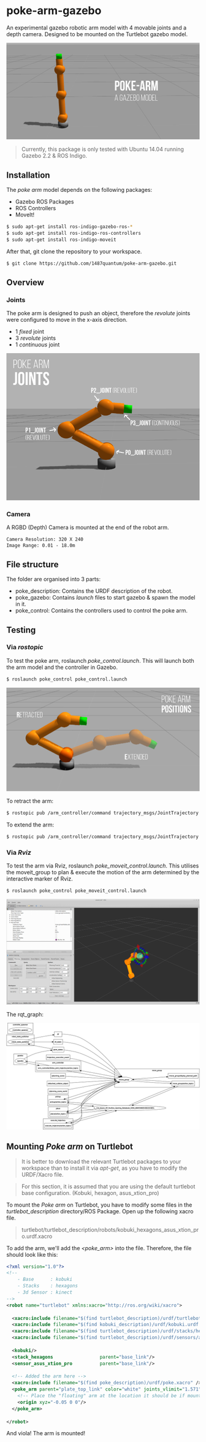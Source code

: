 # poke-arm-gazebo

An experimental gazebo robotic arm model with 4 movable joints and a depth camera. Designed to be mounted on the Turtlebot gazebo model.

![poke_arm_main](img/pa_main.png)

> Currently, this package is only tested with Ubuntu 14.04 running Gazebo 2.2 & ROS Indigo.

## Installation
The *poke arm* model depends on the following packages:
- Gazebo ROS Packages
- ROS Controllers 
- MoveIt!
```bash
$ sudo apt-get install ros-indigo-gazebo-ros-*
$ sudo apt-get install ros-indigo-ros-controllers
$ sudo apt-get install ros-indigo-moveit
```
After that, git clone the repository to your workspace.
```bash
$ git clone https://github.com/1487quantum/poke-arm-gazebo.git
```

## Overview
### Joints
The poke arm is designed to push an object, therefore the *revolute* joints were configured to move in the x-axis direction.
- 1 *fixed* joint
- 3 *revolute* joints
- 1 *continuous* joint

![poke_arm_joints](img/pa_joints.png)

### Camera
A RGBD (Depth) Camera is mounted at the end of the robot arm. 
```
Camera Resolution: 320 X 240
Image Range: 0.01 - 18.0m
```

## File structure
The folder are organised into 3 parts:
- poke_description: Contains the URDF description of the robot.
- poke_gazebo: Contains *launch* files to start gazebo & spawn the model in it.
- poke_control: Contains the controllers used to control the poke arm.

## Testing
### Via *rostopic*
To test the poke arm, roslaunch *poke_control.launch*. This will launch both the arm model and the controller in Gazebo.
```bash
$ roslaunch poke_control poke_control.launch
```
![poke_arm_pose](img/pa_pose.png)

To retract the arm:
```bash
$ rostopic pub /arm_controller/command trajectory_msgs/JointTrajectory '{joint_names: ["p0_joint","p1_joint","p2_joint"], points: [{positions: [-1.2,2.5,0.6],time_from_start:[1.0,0.0]}]}' -1
```

To extend the arm:
```bash
$ rostopic pub /arm_controller/command trajectory_msgs/JointTrajectory '{joint_names: ["p0_joint","p1_joint","p2_joint"], points: [{positions: [1.2,0.2,0.6],time_from_start:[1.0,0.0]}]}' -1
```

### Via *Rviz*
To test the arm via Rviz, roslaunch *poke_moveit_control.launch*. This utilises the moveit_group to plan & execute the motion of the arm determined by the interactive marker of Rviz.
```
$ roslaunch poke_control poke_moveit_control.launch
```
![poke_arm_rviz](img/pa_rviz.png)

The rqt_graph:

![poke_arm_rviz](img/pa_rviz_moveit_rqt.png)


## Mounting *Poke arm* on Turtlebot
> It is better to download the relevant Turtlebot packages to your workspace than to install it via *apt-get*, as you have to modify the URDF/Xacro file.

> For this section, it is assumed that you are using the default turtlebot base configuration. (Kobuki, hexagon, asus_xtion_pro)

To mount the *Poke arm* on Turtlebot, you have to modify some files in the *turtlebot_description* directory/ROS Package. Open up the following xacro file. 
> turtlebot/turtlebot_description/robots/kobuki_hexagons_asus_xtion_pro.urdf.xacro

To add the arm, we'll add the *<poke_arm>* into the file. Therefore, the file should look like this:
```xml
<?xml version="1.0"?>
<!--
    - Base      : kobuki
    - Stacks    : hexagons
    - 3d Sensor : kinect
-->
<robot name="turtlebot" xmlns:xacro="http://ros.org/wiki/xacro">

  <xacro:include filename="$(find turtlebot_description)/urdf/turtlebot_common_library.urdf.xacro" />
  <xacro:include filename="$(find kobuki_description)/urdf/kobuki.urdf.xacro" />
  <xacro:include filename="$(find turtlebot_description)/urdf/stacks/hexagons.urdf.xacro"/>
  <xacro:include filename="$(find turtlebot_description)/urdf/sensors/asus_xtion_pro.urdf.xacro"/>

  <kobuki/>
  <stack_hexagons                 parent="base_link"/>
  <sensor_asus_xtion_pro          parent="base_link"/>

  <!-- Added the arm here -->
  <xacro:include filename="$(find poke_description)/urdf/poke.xacro" />
  <poke_arm parent="plate_top_link" color="white" joints_vlimit="1.571">
    <!-- Place the "floating" arm at the location it should be if mounted on a turtlebot -->
    <origin xyz="-0.05 0 0"/>
  </poke_arm>

</robot>
```

And viola! The arm is mounted!
